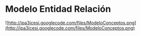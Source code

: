 # Modelo Entidad Relación #

![http://jpa3icesi.googlecode.com/files/ModeloConceptos.png](http://jpa3icesi.googlecode.com/files/ModeloConceptos.png)